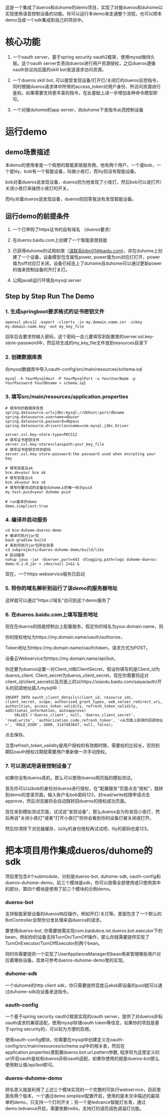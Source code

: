 这是一个集成了dueros和duhome的demo项目，实现了对接dueros和duhome以实现使用语音控制设备的功能。你可以运行本demo来走通整个流程，也可以把本demo当成一个sdk集成到自己的项目中。

# 核心功能
1) 一个oauth server，基于spring security oauth2框架，使用mysql做持久层。这个oauth server负责向dueros进行用户资源授权，之后dueros遵循oauth协议向后面的skill bot发送请求访问资源。

2) 一个dueros skill bot, 可以接受发现设备/打开灯/关闭灯的dueros反控指令，同时根据dueros请求体中所带的access_token对用户身份、所访问资源进行鉴权。如果需要支持更丰富的指令，在此基础上进一步增加各种命令模型即可。

3) 一个对接duhome的app server，向duhome下发指令从而控制设备

# 运行demo

## demo场景描述
本demo的使用者是一个假想的智能家居服务商，他有两个用户，一个是bob，一个是lily，bob有一个智能设备，叫做小夜灯，而lily则没有智能设备。

bob对着dueros说发现设备，dueros则为他发现了小夜灯，然后bob可以说打开/关闭小夜灯来操控小夜灯的开关。

而lily对着dueros说发现设备，dueros则回答我没有发现智能设备。

## 运行demo的前提条件
1) 一个已申购了https证书的自有域名 （dueros要求）

2) 在dueros.baidu.com上创建了一个智能家居技能

3) 已获得duhome的试用权限（请联系bibo01@baidu.com)，并在duhome上创建了一个设备，设备模型包含属性power, power值为on对应灯打开，power值为off对应灯关闭，设备已经连上了duhome且duhome可以通过更新power的值来控制设备的开灯关灯。

4) 公网java8运行环境及mysql server

## Step by Step Run The Demo

### 1. 生成springboot要求格式的证书密钥文件
    openssl pkcs12 -export -clcerts -in my.domain.name.cer -inkey my.domain.name.key -out my_key_file
回车后会要求你输入密码，这个密码一会儿要填写到配置里的server.ssl.key-store-password中，然后将生成的my_key_file文件放到resources目录下
    
### 2. 创建数据库表
向mysql数据库中导入oauth-config/src/main/resources/schema.sql

    mysql -h YourMysqlHost -P YourMysqlPort -u YourUserName -p YourPassword YourDbname < schema.sql

### 3. 填写src/main/resources/application.properties

    # 填写你的数据库信息
    spring.datasource.url=jdbc:mysql://dbhost:port/dbname
    spring.datasource.username=dbuser
    spring.datasource.password=dbpass
    spring.datasource.driverclassname=com.mysql.jdbc.Driver
    
    server.ssl.key-store-type=PKCS12
    # 填写证书密钥文件
    server.ssl.key-store=classpath:your_key_file
    # 填写证书密钥文件的密码
    server.ssl.key-store-password:the password used when encrpting your key
    
    # 填写百度云ak
    bce.ak=your bce ak  
    # 填写百度云sk 
    bce.sk=your bce sk   
    # 填写你要测试的设备在duhome上的唯一标示puid
    my.test.puid=your duhome puid
    
    # run基本的demo
    demo.simpliest:true

### 4. 编译并启动服务

    cd bce-duhome-dueros-demo
    # 编译可执行jar包
    bash gradlew build
    # 来到可执行jar包所在目录
    cd subprojects/dueros-duhome-demo/build/libs
    # 启动服务
    nohup java -jar -Dserver.port=443 -Dlogging.path=logs duhome-dueros-demo-0.1.0.jar > /dev/null 2>&1 &
现在，一个https webservice服务已启动

### 5. 将你的域名解析到运行了该demo的服务器地址

这样就可以通过"https://域名"访问到这个demo服务了
        
### 6. 在dueros.baidu.com上填写服务地址

现在在dueros的技能控制台上配置服务，假定你的域名为your.domain.name，则

你的授权地址为https://my.domain.name/oauth/authorize，

Token地址为https://my.domain.name/oauth/token，请求方式为POST，

设备云Webservice为https://my.domain.name/api/bot，

你还要为dueros设置一对Client_Id和ClientSecret，假设你填写的是Client_Id为dueros_client, Client_secret为dueros_client_secret，现在你需要将这对client_id/client_secret以及页面上的以https://xiaodu.baidu.com/saiya/auth/开头的回调地址插入mysql中：

    INSERT INTO oauth_client_details(client_id, resource_ids, client_secret, scope, authorized_grant_types, web_server_redirect_uri, authorities, access_token_validity, refresh_token_validity, additional_information, autoapprove)  
        VALUES ('dueros_client', null, 'dueros_client_secret', 'read,write', 'authorization_code,refresh_token', '<从页面上获得的回调地址>', 'ROLE_USER', 1800, 2147483647, null, false);  

点击保存。

注意refresh_token_validity是用户授权的有效期时限，需要给的比较长，否则到期后oauth授权过期就需要用户重新做一次手动授权。

### 7. 可以测试用语音控制设备了

如果你没有dueros真机，那么可以使用dueros网页版的模拟测试。

首先你可以以bob的身份对dueros进行授权，在"配置服务"页面点击"授权"，跳转到demo的登录页面，输入账户名bob密码123，对read/write权限申请点击approve，然后浏览器将会自动跳转回dueros的授权成功页面。

现在来到模拟测试页面，试试说"发现设备"，那么dueros会为你发现小夜灯，然后再说"关闭小夜灯"或者"打开小夜灯"则你会看到你的设备灯被关闭或打开。

然后你清除下浏览器缓存，以lily的身份授权再试试吧，lily的密码也是123。

# 把本项目用作集成dueros/duhome的sdk

项目里包含4个submodule，分别是dueros-bot, duhome-sdk, oauth-config和dueros-duhome-demo。前三个模块是sdk，你可以按需全部使用或只使用其中的部分，第四个模块是使用了前三个模块的示例demo。

### dueros-bot

支持智能家居设备的dueros响应操作，例如开灯/关灯等。里面包含了一个默认的BotController会帮你分发处理来自dueros的请求。

要使用dueros-bot, 你需要按需实现com.baidubce.iot.dueros.bot.executor下的bean，例如你的设备支持TurnOn/TurnOff操作，那么你就需要提供实现了TurnOnExecutor/TurnOffExecutor的两个bean。

同时你需要提供一个实现了UserApplianceManager的bean用来管理哪些用户对应着哪些设备。具体可参考dueros-duhome-demo里的实现。

### duhome-sdk

一个duhome的http client sdk，你只需要提供百度云aksk即设备的puid就可以通过duhome-sdk向设备发送指令。

### oauth-config

一个基于spring security oauth2框架实现的oauth server，提供了对dueros非标oauth请求的兼容适配，使用mysql存储oauth token等信息，如果你的项目是基于spring security的，可以较为方便的启用。

使用oauth-config模块，你需要在mysql中创建定义在oauth-config/src/main/resources/schema.sql中的相关表，然后在application.properties里配置dueros.bot.url.pattern参数, 程序将为这里定义的url开启oauth鉴权和dueros非标oauth适配，如果你使用的就是dueros-bot那么使用默认值/api/bot即可。

### dueros-duhome-demo

顾名思义就是利用了上述三个模块实现的一个完整的可执行webservice，目前里面有两个版本，一个通过demo.simpliest配置开启，使用的是本文中描述的最简单的demo，只支持一个灯的开关；另一个是ledvance智能灯长青，通过demo.ledvance开启，需要依赖redis，支持灯的调亮调色调温灯功能。